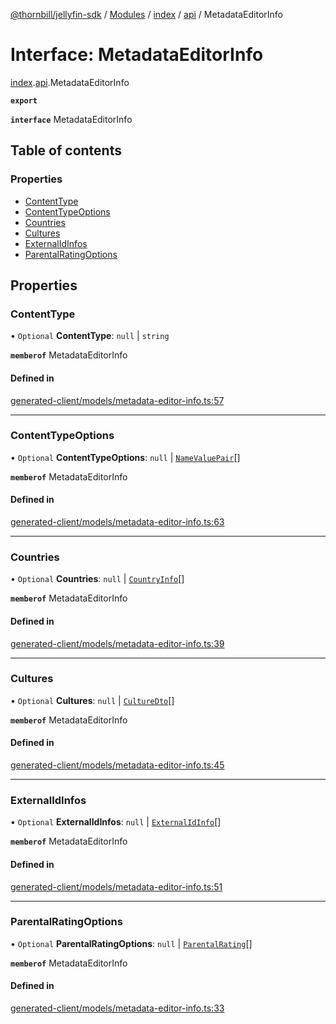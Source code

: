 [@thornbill/jellyfin-sdk](../README.md) / [Modules](../modules.md) / [index](../modules/index.md) / [api](../modules/index.api.md) / MetadataEditorInfo

# Interface: MetadataEditorInfo

[index](../modules/index.md).[api](../modules/index.api.md).MetadataEditorInfo

**`export`**

**`interface`** MetadataEditorInfo

## Table of contents

### Properties

- [ContentType](index.api.MetadataEditorInfo.md#contenttype)
- [ContentTypeOptions](index.api.MetadataEditorInfo.md#contenttypeoptions)
- [Countries](index.api.MetadataEditorInfo.md#countries)
- [Cultures](index.api.MetadataEditorInfo.md#cultures)
- [ExternalIdInfos](index.api.MetadataEditorInfo.md#externalidinfos)
- [ParentalRatingOptions](index.api.MetadataEditorInfo.md#parentalratingoptions)

## Properties

### ContentType

• `Optional` **ContentType**: ``null`` \| `string`

**`memberof`** MetadataEditorInfo

#### Defined in

[generated-client/models/metadata-editor-info.ts:57](https://github.com/thornbill/jellyfin-sdk-typescript/blob/eb13db7/src/generated-client/models/metadata-editor-info.ts#L57)

___

### ContentTypeOptions

• `Optional` **ContentTypeOptions**: ``null`` \| [`NameValuePair`](index.api.NameValuePair.md)[]

**`memberof`** MetadataEditorInfo

#### Defined in

[generated-client/models/metadata-editor-info.ts:63](https://github.com/thornbill/jellyfin-sdk-typescript/blob/eb13db7/src/generated-client/models/metadata-editor-info.ts#L63)

___

### Countries

• `Optional` **Countries**: ``null`` \| [`CountryInfo`](index.api.CountryInfo.md)[]

**`memberof`** MetadataEditorInfo

#### Defined in

[generated-client/models/metadata-editor-info.ts:39](https://github.com/thornbill/jellyfin-sdk-typescript/blob/eb13db7/src/generated-client/models/metadata-editor-info.ts#L39)

___

### Cultures

• `Optional` **Cultures**: ``null`` \| [`CultureDto`](index.api.CultureDto.md)[]

**`memberof`** MetadataEditorInfo

#### Defined in

[generated-client/models/metadata-editor-info.ts:45](https://github.com/thornbill/jellyfin-sdk-typescript/blob/eb13db7/src/generated-client/models/metadata-editor-info.ts#L45)

___

### ExternalIdInfos

• `Optional` **ExternalIdInfos**: ``null`` \| [`ExternalIdInfo`](index.api.ExternalIdInfo.md)[]

**`memberof`** MetadataEditorInfo

#### Defined in

[generated-client/models/metadata-editor-info.ts:51](https://github.com/thornbill/jellyfin-sdk-typescript/blob/eb13db7/src/generated-client/models/metadata-editor-info.ts#L51)

___

### ParentalRatingOptions

• `Optional` **ParentalRatingOptions**: ``null`` \| [`ParentalRating`](index.api.ParentalRating.md)[]

**`memberof`** MetadataEditorInfo

#### Defined in

[generated-client/models/metadata-editor-info.ts:33](https://github.com/thornbill/jellyfin-sdk-typescript/blob/eb13db7/src/generated-client/models/metadata-editor-info.ts#L33)
